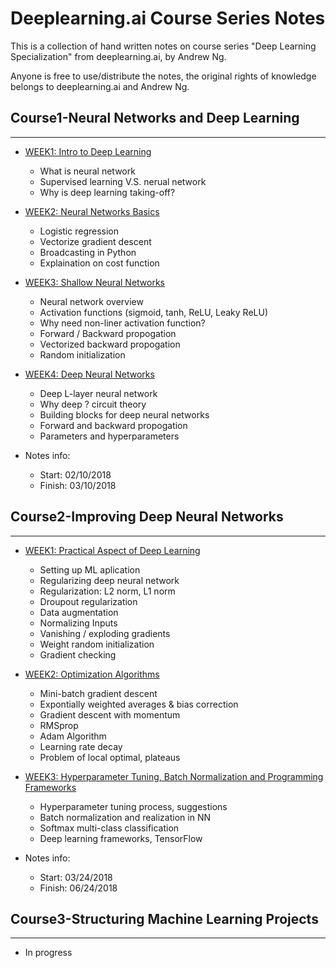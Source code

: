 # Deeplearning.ai Course Series Notes  
This is a collection of hand written notes on course series  "Deep Learning Specialization" from deeplearning.ai, by Andrew Ng.  

Anyone is free to use/distribute the notes, the original rights of knowledge belongs to deeplearning.ai and Andrew Ng.  

## Course1-Neural Networks and Deep Learning  
------   

- [WEEK1: Intro to Deep Learning](https://github.com/SuperYuLu/Deep-Learning-Notes-Exercise/blob/master/AndrewNg_DeepLearning_Notes/Course1-Neural%20Networks%20and%20Deep%20Learning/WEEK1-Intro%20to%20Deep%20Learning.pdf)
  + What is neural network 
  + Supervised learning V.S. nerual network
  + Why is deep learning taking-off?
- [WEEK2: Neural Networks Basics](https://github.com/SuperYuLu/Deep-Learning-Notes-Exercise/blob/master/AndrewNg_DeepLearning_Notes/Course1-Neural%20Networks%20and%20Deep%20Learning/WEEK2-Neural%20Networks%20Basics.pdf)
  + Logistic regression
  + Vectorize gradient descent 
  + Broadcasting in Python 
  + Explaination on cost function 
- [WEEK3: Shallow Neural Networks](https://github.com/SuperYuLu/Deep-Learning-Notes-Exercise/blob/master/AndrewNg_DeepLearning_Notes/Course1-Neural%20Networks%20and%20Deep%20Learning/WEEK3-Shallow%20Neural%20Network.pdf)
  + Neural network overview 
  + Activation functions (sigmoid, tanh, ReLU, Leaky ReLU)
  + Why need non-liner activation function? 
  + Forward / Backward propogation
  + Vectorized backward propogation
  + Random initialization 

- [WEEK4: Deep Neural Networks](https://github.com/SuperYuLu/Deep-Learning-Notes-Exercise/blob/master/AndrewNg_DeepLearning_Notes/Course1-Neural%20Networks%20and%20Deep%20Learning/WEEK4-Deep%20Neural%20Network.pdf)
  + Deep L-layer neural network  
  + Why deep ? circuit theory 
  + Building blocks for deep neural networks 
  + Forward and backward propogation 
  + Parameters and hyperparameters 
- Notes info:
  + Start: 02/10/2018
  + Finish: 03/10/2018
  
## Course2-Improving Deep Neural Networks  
------  

- [WEEK1: Practical Aspect of Deep Learning](https://github.com/SuperYuLu/Deep-Learning-Notes-Exercise/blob/master/AndrewNg_DeepLearning_Notes/Course2-Improving%20Deep%20Neural%20Networks/Week1-Practical%20Aspect%20of%20Deep%20Learning.pdf)
  + Setting up ML aplication 
  + Regularizing deep neural network
  + Regularization: L2 norm, L1 norm
  + Droupout regularization
  + Data augmentation 
  + Normalizing Inputs 
  + Vanishing / exploding gradients
  + Weight random initialization 
  + Gradient checking

- [WEEK2: Optimization Algorithms](https://github.com/SuperYuLu/Deep-Learning-Notes-Exercise/blob/master/AndrewNg_DeepLearning_Notes/Course2-Improving%20Deep%20Neural%20Networks/Week2-Optimization%20Algorithms.pdf)
  + Mini-batch gradient descent
  + Expontially weighted averages & bias correction 
  + Gradient descent with momentum 
  + RMSprop
  + Adam Algorithm 
  + Learning rate decay
  + Problem of local optimal, plateaus
- [WEEK3: Hyperparameter Tuning, Batch Normalization and Programming Frameworks](https://github.com/SuperYuLu/Deep-Learning-Notes-Exercise/blob/master/AndrewNg_DeepLearning_Notes/Course2-Improving%20Deep%20Neural%20Networks/Week3-Hyperparameter%20Tuning%20Batch%20Normalization%20and%20Programming%20Frameworks.pdf)
  + Hyperparameter tuning process, suggestions 
  + Batch normalization and realization in NN
  + Softmax multi-class classification 
  + Deep learning frameworks, TensorFlow
- Notes info:
  + Start: 03/24/2018
  + Finish: 06/24/2018

## Course3-Structuring Machine Learning Projects
------  
+ In progress 
